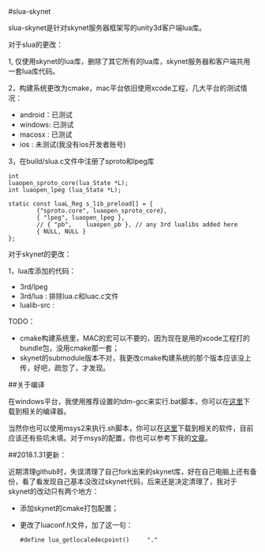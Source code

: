 #slua-skynet

slua-skynet是针对skynet服务器框架写的unity3d客户端lua库。

对于slua的更改：

1, 仅使用skynet的lua库，删除了其它所有的lua库，skynet服务器和客户端共用一套lua库代码。

2，构建系统更改为cmake，mac平台依旧使用xcode工程，几大平台的测试情况：
*	android：已测试
*	windows: 已测试
*	macosx : 已测试
*	ios    : 未测试(我没有ios开发者账号)

3，在build/slua.c文件中注册了sproto和lpeg库

	int
	luaopen_sproto_core(lua_State *L);
	int luaopen_lpeg (lua_State *L);
	
	static const luaL_Reg s_lib_preload[] = {	
	        {"sproto.core", luaopen_sproto_core},
	        { "lpeg", luaopen_lpeg },
			// { "pb",    luaopen_pb }, // any 3rd lualibs added here
			{ NULL, NULL }
	};
	
对于skynet的更改：

1，lua库添加的代码：

*	3rd/lpeg
*	3rd/lua :  排除lua.c和luac.c文件
*	lualib-src : 


TODO：
*	cmake构建系统里，MAC的宏可以不要的，因为现在是用的xcode工程打的bundle包，没用cmake那一套；
*	skynet的submodule版本不对，我更改cmake构建系统的那个版本应该没上传，好吧，疏忽了，才发现。

##关于编译

在windows平台，我使用推荐设置的tdm-gcc来实行.bat脚本，你可以在[这里](http://tdm-gcc.tdragon.net/)下载到相关的编译器。

当然你也可以使用msys2来执行.sh脚本，你可以在[这里](http://msys2.github.io/)下载到相关的软件，目前应该还有些坑未填。对于msys的配置，你也可以参考下我的[文章](http://www.cnblogs.com/nottvlike/articles/5787142.html)。


##2018.1.31更新：

近期清理github时，失误清理了自己fork出来的skynet库，好在自己电脑上还有备份，看了看发现自己基本没改过skynet代码，后来还是决定清理了，我对于skynet的改动只有两个地方：

*   添加skynet的cmake打包配置；

*   更改了luaconf.h文件，加了这一句：

        #define lua_getlocaledecpoint()		"."
